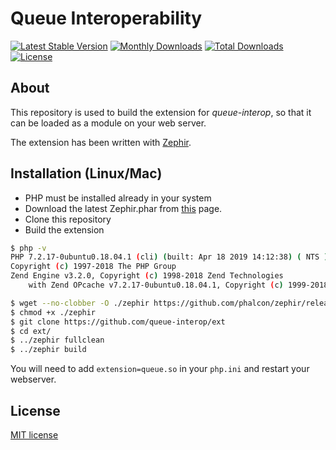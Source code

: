 # Queue Interoperability

[![Latest Stable Version](https://poser.pugx.org/queue-interop/queue-interop/v/stable.png)](https://packagist.org/packages/queue-interop/queue-interop)
[![Monthly Downloads](https://poser.pugx.org/queue-interop/queue-interop/d/monthly)](https://packagist.org/packages/queue-interop/queue-interop)
[![Total Downloads](https://poser.pugx.org/queue-interop/queue-interop/d/total.png)](https://packagist.org/packages/queue-interop/queue-interop)
[![License](https://poser.pugx.org/queue-interop/queue-interop/license)](https://packagist.org/packages/queue-interop/queue-interop)

## About 

This repository is used to build the extension for *queue-interop*, so that it can be loaded as a module on your web server.

The extension has been written with [Zephir](https://zephir-lang.com).

## Installation (Linux/Mac)

- PHP must be installed already in your system
- Download the latest Zephir.phar from [this](https://github.com/phalcon/zephir/releases) page.
- Clone this repository
- Build the extension

```bash
$ php -v
PHP 7.2.17-0ubuntu0.18.04.1 (cli) (built: Apr 18 2019 14:12:38) ( NTS )
Copyright (c) 1997-2018 The PHP Group
Zend Engine v3.2.0, Copyright (c) 1998-2018 Zend Technologies
    with Zend OPcache v7.2.17-0ubuntu0.18.04.1, Copyright (c) 1999-2018, by Zend Technologies

$ wget --no-clobber -O ./zephir https://github.com/phalcon/zephir/releases/download/0.11.12/zephir.phar
$ chmod +x ./zephir
$ git clone https://github.com/queue-interop/ext 
$ cd ext/
$ ../zephir fullclean
$ ../zephir build
```

You will need to add `extension=queue.so` in your `php.ini` and restart your webserver.

## License 

[MIT license](LICENSE)
